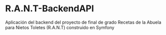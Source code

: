 # R.A.N.T-BackendAPI
Aplicación del backend del proyecto de final de grado Recetas de la Abuela para Nietos Toletes (R.A.N.T) construido en Symfony
